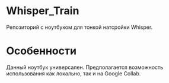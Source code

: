 # Whisper_Train

Репозиторий с ноутбуком для тонкой натсройки Whisper.

# Особенности

Данный ноутбук универсален. Предполагается возможность использования как локально, так и на Google Collab.